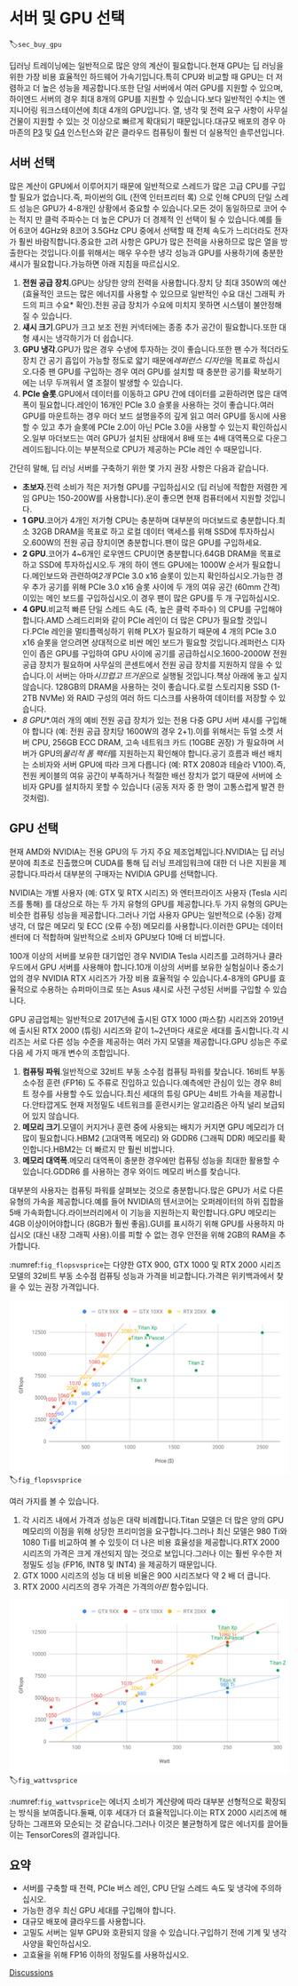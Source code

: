 # 서버 및 GPU 선택
:label:`sec_buy_gpu`

딥러닝 트레이닝에는 일반적으로 많은 양의 계산이 필요합니다.현재 GPU는 딥 러닝을 위한 가장 비용 효율적인 하드웨어 가속기입니다.특히 CPU와 비교할 때 GPU는 더 저렴하고 더 높은 성능을 제공합니다.또한 단일 서버에서 여러 GPU를 지원할 수 있으며, 하이엔드 서버의 경우 최대 8개의 GPU를 지원할 수 있습니다.보다 일반적인 수치는 엔지니어링 워크스테이션에 최대 4개의 GPU입니다. 열, 냉각 및 전력 요구 사항이 사무실 건물이 지원할 수 있는 것 이상으로 빠르게 확대되기 때문입니다.대규모 배포의 경우 아마존의 [P3](https://aws.amazon.com/ec2/instance-types/p3/) 및 [G4](https://aws.amazon.com/blogs/aws/in-the-works-ec2-instances-g4-with-nvidia-t4-gpus/) 인스턴스와 같은 클라우드 컴퓨팅이 훨씬 더 실용적인 솔루션입니다. 

## 서버 선택

많은 계산이 GPU에서 이루어지기 때문에 일반적으로 스레드가 많은 고급 CPU를 구입할 필요가 없습니다.즉, 파이썬의 GIL (전역 인터프리터 록) 으로 인해 CPU의 단일 스레드 성능은 GPU가 4-8개인 상황에서 중요할 수 있습니다.모든 것이 동일하므로 코어 수는 적지 만 클럭 주파수는 더 높은 CPU가 더 경제적 인 선택이 될 수 있습니다.예를 들어 6코어 4GHz와 8코어 3.5GHz CPU 중에서 선택할 때 전체 속도가 느리더라도 전자가 훨씬 바람직합니다.중요한 고려 사항은 GPU가 많은 전력을 사용하므로 많은 열을 방출한다는 것입니다.이를 위해서는 매우 우수한 냉각 성능과 GPU를 사용하기에 충분한 섀시가 필요합니다.가능하면 아래 지침을 따르십시오. 

1. **전원 공급 장치**.GPU는 상당한 양의 전력을 사용합니다.장치 당 최대 350W의 예산 (효율적인 코드는 많은 에너지를 사용할 수 있으므로 일반적인 수요 대신 그래픽 카드의 피크 수요* 확인).전원 공급 장치가 수요에 미치지 못하면 시스템이 불안정해질 수 있습니다.
1. **섀시 크기**.GPU가 크고 보조 전원 커넥터에는 종종 추가 공간이 필요합니다.또한 대형 섀시는 냉각하기가 더 쉽습니다.
1. **GPU 냉각**.GPU가 많은 경우 수냉에 투자하는 것이 좋습니다.또한 팬 수가 적더라도 장치 간 공기 흡입이 가능할 정도로 얇기 때문에*레퍼런스 디자인*을 목표로 하십시오.다중 팬 GPU를 구입하는 경우 여러 GPU를 설치할 때 충분한 공기를 확보하기에는 너무 두꺼워서 열 조절이 발생할 수 있습니다.
1. **PCIe 슬롯**.GPU에서 데이터를 이동하고 GPU 간에 데이터를 교환하려면 많은 대역폭이 필요합니다.레인이 16개인 PCIe 3.0 슬롯을 사용하는 것이 좋습니다.여러 GPU를 마운트하는 경우 마더 보드 설명을주의 깊게 읽고 여러 GPU를 동시에 사용할 수 있고 추가 슬롯에 PCIe 2.0이 아닌 PCIe 3.0을 사용할 수 있는지 확인하십시오.일부 마더보드는 여러 GPU가 설치된 상태에서 8배 또는 4배 대역폭으로 다운그레이드됩니다.이는 부분적으로 CPU가 제공하는 PCIe 레인 수 때문입니다.

간단히 말해, 딥 러닝 서버를 구축하기 위한 몇 가지 권장 사항은 다음과 같습니다. 

* **초보자**.전력 소비가 적은 저가형 GPU를 구입하십시오 (딥 러닝에 적합한 저렴한 게임 GPU는 150-200W를 사용합니다).운이 좋으면 현재 컴퓨터에서 지원할 것입니다.
* **1 GPU**.코어가 4개인 저가형 CPU는 충분하며 대부분의 마더보드로 충분합니다.최소 32GB DRAM을 목표로 하고 로컬 데이터 액세스를 위해 SSD에 투자하십시오.600W의 전원 공급 장치이면 충분합니다.팬이 많은 GPU를 구입하세요.
* **2 GPU**.코어가 4~6개인 로우엔드 CPU이면 충분합니다.64GB DRAM을 목표로 하고 SSD에 투자하십시오.두 개의 하이 엔드 GPU에는 1000W 순서가 필요합니다.메인보드와 관련하여*2개* PCIe 3.0 x16 슬롯이 있는지 확인하십시오.가능한 경우 추가 공기를 위해 PCIe 3.0 x16 슬롯 사이에 두 개의 여유 공간 (60mm 간격) 이있는 메인 보드를 구입하십시오.이 경우 팬이 많은 GPU를 두 개 구입하십시오.
* **4 GPU**.비교적 빠른 단일 스레드 속도 (즉, 높은 클럭 주파수) 의 CPU를 구입해야 합니다.AMD 스레드리퍼와 같이 PCIe 레인이 더 많은 CPU가 필요할 것입니다.PCIe 레인을 멀티플렉싱하기 위해 PLX가 필요하기 때문에 4 개의 PCIe 3.0 x16 슬롯을 얻으려면 상대적으로 비싼 메인 보드가 필요할 것입니다.레퍼런스 디자인이 좁은 GPU를 구입하여 GPU 사이에 공기를 공급하십시오.1600-2000W 전원 공급 장치가 필요하며 사무실의 콘센트에서 전원 공급 장치를 지원하지 않을 수 있습니다.이 서버는 아마*시끄럽고 뜨거운*으로 실행될 것입니다.책상 아래에 놓고 싶지 않습니다. 128GB의 DRAM을 사용하는 것이 좋습니다.로컬 스토리지용 SSD (1-2TB NVMe) 와 RAID 구성의 여러 하드 디스크를 사용하여 데이터를 저장할 수 있습니다.
* *8 GPU**.여러 개의 예비 전원 공급 장치가 있는 전용 다중 GPU 서버 섀시를 구입해야 합니다 (예: 전원 공급 장치당 1600W의 경우 2+1).이를 위해서는 듀얼 소켓 서버 CPU, 256GB ECC DRAM, 고속 네트워크 카드 (10GBE 권장) 가 필요하며 서버가 GPU의*물리적 폼 팩터*를 지원하는지 확인해야 합니다.공기 흐름과 배선 배치는 소비자와 서버 GPU에 따라 크게 다릅니다 (예: RTX 2080과 테슬라 V100).즉, 전원 케이블의 여유 공간이 부족하거나 적절한 배선 장치가 없기 때문에 서버에 소비자 GPU를 설치하지 못할 수 있습니다 (공동 저자 중 한 명이 고통스럽게 발견 한 것처럼).

## GPU 선택

현재 AMD와 NVIDIA는 전용 GPU의 두 가지 주요 제조업체입니다.NVIDIA는 딥 러닝 분야에 최초로 진출했으며 CUDA를 통해 딥 러닝 프레임워크에 대한 더 나은 지원을 제공합니다.따라서 대부분의 구매자는 NVIDIA GPU를 선택합니다. 

NVIDIA는 개별 사용자 (예: GTX 및 RTX 시리즈) 와 엔터프라이즈 사용자 (Tesla 시리즈를 통해) 를 대상으로 하는 두 가지 유형의 GPU를 제공합니다.두 가지 유형의 GPU는 비슷한 컴퓨팅 성능을 제공합니다.그러나 기업 사용자 GPU는 일반적으로 (수동) 강제 냉각, 더 많은 메모리 및 ECC (오류 수정) 메모리를 사용합니다.이러한 GPU는 데이터 센터에 더 적합하며 일반적으로 소비자 GPU보다 10배 더 비쌉니다. 

100개 이상의 서버를 보유한 대기업인 경우 NVIDIA Tesla 시리즈를 고려하거나 클라우드에서 GPU 서버를 사용해야 합니다.10개 이상의 서버를 보유한 실험실이나 중소기업의 경우 NVIDIA RTX 시리즈가 가장 비용 효율적일 수 있습니다.4-8개의 GPU를 효율적으로 수용하는 슈퍼마이크로 또는 Asus 섀시로 사전 구성된 서버를 구입할 수 있습니다. 

GPU 공급업체는 일반적으로 2017년에 출시된 GTX 1000 (파스칼) 시리즈와 2019년에 출시된 RTX 2000 (튜링) 시리즈와 같이 1~2년마다 새로운 세대를 출시합니다.각 시리즈는 서로 다른 성능 수준을 제공하는 여러 가지 모델을 제공합니다.GPU 성능은 주로 다음 세 가지 매개 변수의 조합입니다. 

1. **컴퓨팅 파워**.일반적으로 32비트 부동 소수점 컴퓨팅 파워를 찾습니다. 16비트 부동 소수점 훈련 (FP16) 도 주류로 진입하고 있습니다.예측에만 관심이 있는 경우 8비트 정수를 사용할 수도 있습니다.최신 세대의 튜링 GPU는 4비트 가속을 제공합니다.안타깝게도 현재 저정밀도 네트워크를 훈련시키는 알고리즘은 아직 널리 보급되어 있지 않습니다.
1. **메모리 크기**.모델이 커지거나 훈련 중에 사용되는 배치가 커지면 GPU 메모리가 더 많이 필요합니다.HBM2 (고대역폭 메모리) 와 GDDR6 (그래픽 DDR) 메모리를 확인합니다.HBM2는 더 빠르지 만 훨씬 비쌉니다.
1. **메모리 대역폭**.메모리 대역폭이 충분한 경우에만 컴퓨팅 성능을 최대한 활용할 수 있습니다.GDDR6 를 사용하는 경우 와이드 메모리 버스를 찾습니다.

대부분의 사용자는 컴퓨팅 파워를 살펴보는 것으로 충분합니다.많은 GPU가 서로 다른 유형의 가속을 제공합니다.예를 들어 NVIDIA의 텐서코어는 오퍼레이터의 하위 집합을 5배 가속화합니다.라이브러리에서 이 기능을 지원하는지 확인합니다.GPU 메모리는 4GB 이상이어야합니다 (8GB가 훨씬 좋음).GUI를 표시하기 위해 GPU를 사용하지 마십시오 (대신 내장 그래픽 사용).이를 피할 수 없는 경우 안전을 위해 2GB의 RAM을 추가합니다. 

:numref:`fig_flopsvsprice`는 다양한 GTX 900, GTX 1000 및 RTX 2000 시리즈 모델의 32비트 부동 소수점 컴퓨팅 성능과 가격을 비교합니다.가격은 위키백과에서 찾을 수 있는 권장 가격입니다. 

![Floating-point compute power and price comparison. ](../img/flopsvsprice.svg)
:label:`fig_flopsvsprice`

여러 가지를 볼 수 있습니다. 

1. 각 시리즈 내에서 가격과 성능은 대략 비례합니다.Titan 모델은 더 많은 양의 GPU 메모리의 이점을 위해 상당한 프리미엄을 요구합니다.그러나 최신 모델은 980 Ti와 1080 Ti를 비교하여 볼 수 있듯이 더 나은 비용 효율성을 제공합니다.RTX 2000 시리즈의 가격은 크게 개선되지 않는 것으로 보입니다.그러나 이는 훨씬 우수한 저정밀도 성능 (FP16, INT8 및 INT4) 을 제공하기 때문입니다.
2. GTX 1000 시리즈의 성능 대 비용 비율은 900 시리즈보다 약 2 배 더 큽니다.
3. RTX 2000 시리즈의 경우 가격은 가격의*아핀* 함수입니다.

![Floating-point compute power and energy consumption. ](../img/wattvsprice.svg)
:label:`fig_wattvsprice`

:numref:`fig_wattvsprice`는 에너지 소비가 계산량에 따라 대부분 선형적으로 확장되는 방식을 보여줍니다.둘째, 이후 세대가 더 효율적입니다.이는 RTX 2000 시리즈에 해당하는 그래프와 모순되는 것 같습니다.그러나 이것은 불균형하게 많은 에너지를 끌어들이는 TensorCores의 결과입니다. 

## 요약

* 서버를 구축할 때 전력, PCIe 버스 레인, CPU 단일 스레드 속도 및 냉각에 주의하십시오.
* 가능한 경우 최신 GPU 세대를 구입해야 합니다.
* 대규모 배포에 클라우드를 사용합니다.
* 고밀도 서버는 일부 GPU와 호환되지 않을 수 있습니다.구입하기 전에 기계 및 냉각 사양을 확인하십시오.
* 고효율을 위해 FP16 이하의 정밀도를 사용하십시오.

[Discussions](https://discuss.d2l.ai/t/425)
